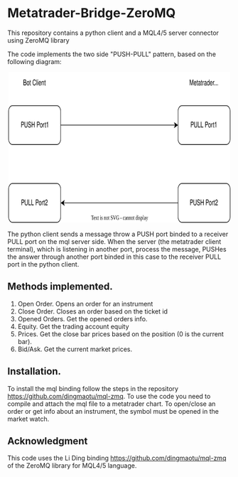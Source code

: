 # Metatrader-Bridge-ZeroMQ
This repository contains a python client and a MQL4/5 server connector using ZeroMQ library

The code implements the two side "PUSH-PULL" pattern, based on the following diagram:

<p align="center">
  <img width="500" height="340" src="./images/push_pull.drawio.svg">
</p>

The python client sends a message throw a PUSH port binded to a receiver PULL port on the mql server side. 
When the server (the metatrader client terminal), which is listening in another port, process the 
message, PUSHes the answer through another port binded in this case to the receiver PULL port in the python client.

## Methods implemented.

1. Open Order. Opens an order for an instrument
2. Close Order. Closes an order based on the ticket id
3. Opened Orders. Get the opened orders info.
4. Equity. Get the trading account equity
5. Prices. Get the close bar prices based on the position (0 is the current bar).
6. Bid/Ask. Get the current market prices.

## Installation.

To install the mql binding follow the steps in the repository https://github.com/dingmaotu/mql-zmq.
To use the code you need to compile and attach the mql file to a metatrader chart. To open/close
an order or get info about an instrument, the symbol must be opened in the market watch.

## Acknowledgment

This code uses the Li Ding binding https://github.com/dingmaotu/mql-zmq of the ZeroMQ library for MQL4/5
language.
